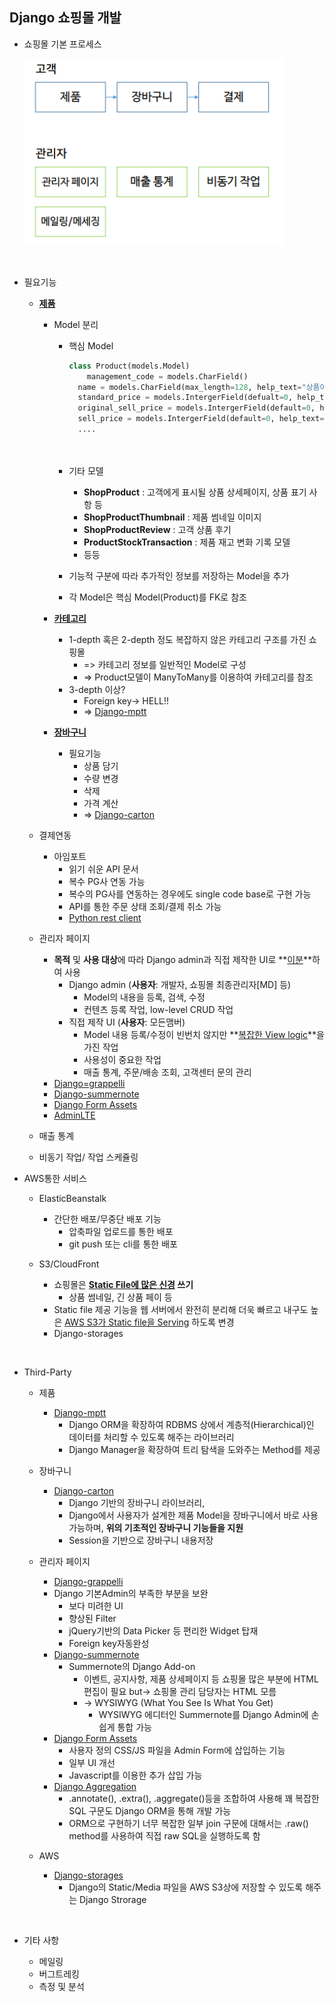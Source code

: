 ## Django 쇼핑몰 개발

- 쇼핑몰 기본 프로세스

  ![process](./img/process.png)

  ​

- 필요기능

  - <u>**제품**</u>

    - Model 분리 

      - 핵심 Model

        ```python
        class Product(models.Model)
        	management_code = models.CharField()
          name = models.CharField(max_length=128, help_text="상품이름")
          standard_price = models.IntergerField(defualt=0, help_text="정가")
          original_sell_price = models.IntergerField(default=0, help_text="기준 판매가")
          sell_price = models.IntergerField(default=0, help_text="현재 판매가")
          ....
          
          
        ```

      - 기타 모델

        - **ShopProduct** : 고객에게 표시될 상품 상세페이지, 상품 표기 사항 등
        - **ShopProductThumbnail** : 제품 썸네일 이미지
        - **ShopProductReview** : 고객 상품 후기
        - **ProductStockTransaction** : 제품 재고 변화 기록 모델
        - 등등

      - 기능적 구분에 따라 추가적인 정보를 저장하는 Model을 추가

      - 각 Model은 핵심 Model(Product)를 FK로 참조

    - **<u>카테고리</u>**

      - 1-depth 혹은 2-depth 정도 복잡하지 않은 카테고리 구조를 가진 쇼핑몰 
        - => 카테고리 정보를 일반적인 Model로 구성
        - => Product모델이 ManyToMany를 이용하여 카테고리를 참조
      - 3-depth 이상?
        - Foreign key-> HELL!!
        - => [Django-mptt](https://github.com/django-mptt/django-mptt)

    - **<u>장바구니</u>**

      - 필요기능
        - 상품 담기
        - 수량 변경
        - 삭제 
        - 가격 계산
        - => [Django-carton](https://github.com/lazybird/django-carton)

  - 결제연동

    - 아임포트 
      - 읽기 쉬운 API 문서
      - 복수 PG사 연동 가능
      - 복수의 PG사를 연동하는 경우에도 single code base로 구현 가능
      - API를 통한 주문 상태 조회/결제 취소 가능
      - [Python rest client](https://github.com/iamport/iamport-rest-client-python)

  - 관리자 페이지

    - **목적** 및 **사용 대상**에 따라 Django admin과 직접 제작한 UI로 **<u>이분</u>**하여 사용
      - Django admin (**사용자**: 개발자, 쇼핑몰 최종관리자[MD] 등)
        - Model의 내용을 등록, 검색, 수정
        - 컨텐츠 등록 작업, low-level CRUD 작업
      - 직접 제작 UI (**사용자**: 모든맴버)
        - Model 내용 등록/수정이 빈번치 않지만 **<u>복잡한 View logic</u>**을 가진 작업
        - 사용성이 중요한 작업
        - 매출 통계, 주문/배송 조회, 고객센터 문의 관리
    - [Django=grappelli](http://grappelliproject.com/)
    - [Django-summernote](http://summernote.org/)
    - [Django Form Assets](https://docs.djangoproject.com/en/1.11/topics/forms/media/)
    - [AdminLTE](https://adminlte.io/)

  - 매출 통계

  - 비동기 작업/ 작업 스케쥴링

- AWS통한 서비스

  - ElasticBeanstalk

    - 간단한 배포/무중단 배포 기능
      - 압축파일 업로드를 통한 배포
      - git push 또는 cli를 통한 배포

  - S3/CloudFront

    - 쇼핑몰은 **<u>Static File에 많은 신경</u> 쓰기**
      - 상품 썸네일, 긴 상품 페이 등
    - Static file 제공 기능을 웹 서버에서 완전히 분리해 더욱 빠르고 내구도 높은 <u>AWS S3가 Static file을 Serving</u> 하도록 변경
    - Django-storages

    ​

- Third-Party

  - 제품

    - [Django-mptt](https://github.com/django-mptt/django-mptt)
      - Django ORM을 확장하여 RDBMS 상에서 계층적(Hierarchical)인 데이터를 처리할 수 있도록 해주는 라이브러리
      - Django Manager을 확장하여 트리 탐색을 도와주는 Method를 제공

  - 장바구니

    - [Django-carton](https://github.com/lazybird/django-carton)
      - Django 기반의 장바구니 라이브러리,
      - Django에서 사용자가 설계한 제품 Model을 장바구니에서 바로 사용 가능하며, __위의 기초적인 장바구니 기능들을 지원__
      - Session을 기반으로 장바구니 내용저장

  - 관리자 페이지

    - [Django-grappelli](http://grappelliproject.com/)
    - Django 기본Admin의 부족한 부분을 보완 
      - 보다 미려한 UI
      - 향상된 Filter
      - jQuery기반의 Data Picker 등 편리한 Widget 탑재
      - Foreign key자동완성
    - [Django-summernote](http://summernote.org/)
      - Summernote의 Django Add-on
        - 이벤트, 공지사항, 제품 상세페이지 등 쇼핑몰 많은 부분에 HTML편집이 필요 but-> 쇼핑몰 관리 담당자는 HTML 모름
        - -> WYSIWYG (What You See Is What You Get)
          - WYSIWYG 에디터인 Summernote를 Django Admin에 손쉽게 통합 가능
    - [Django Form Assets](https://docs.djangoproject.com/en/1.11/topics/forms/media/)
      - 사용자 정의 CSS/JS 파일을 Admin Form에 삽입하는 기능
      - 일부 UI 개선
      - Javascript를 이용한 추가 삽입 가능
    - [Django Aggregation](https://docs.djangoproject.com/en/1.11/topics/db/aggregation/)
      - .annotate(), .extra(), .aggregate()등을 조합하여 사용해 꽤 복잡한 SQL 구문도 Django ORM을 통해 개발 가능
      - ORM으로 구현하기 너무 복잡한 일부 join 구문에 대해서는 .raw() method를 사용하여 직접 raw SQL을 실행하도록 함

  - AWS

    - [Django-storages](https://django-storages.readthedocs.io/en/latest/)
      -  Django의 Static/Media 파일을 AWS S3상에 저장할 수 있도록 해주는  Django Strorage

    ​

- 기타 사항

  - 메일링
  - 버그트레킹 
  - 측정 및 분석